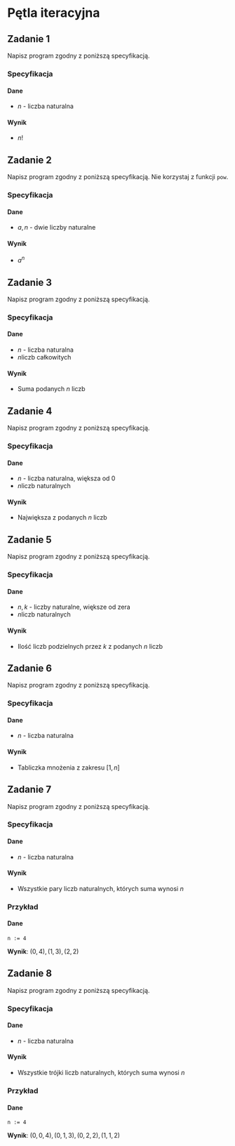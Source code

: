 # Pętla iteracyjna

## Zadanie 1

Napisz program zgodny z poniższą specyfikacją.

### Specyfikacja

#### Dane

* $n$ - liczba naturalna

#### Wynik

* $n!$ 

## Zadanie 2

Napisz program zgodny z poniższą specyfikacją. Nie korzystaj z funkcji `pow`.

### Specyfikacja

#### Dane

* $a, n$ - dwie liczby naturalne

#### Wynik

* $a^n$ 

## Zadanie 3

Napisz program zgodny z poniższą specyfikacją.

### Specyfikacja

#### Dane

* $n$ - liczba naturalna
* $n$liczb całkowitych

#### Wynik

* Suma podanych $n$ liczb

## Zadanie 4

Napisz program zgodny z poniższą specyfikacją.

### Specyfikacja

#### Dane

* $n$ - liczba naturalna, większa od $0$ 
* $n$liczb naturalnych

#### Wynik

* Największa z podanych $n$ liczb

## Zadanie 5

Napisz program zgodny z poniższą specyfikacją.

### Specyfikacja

#### Dane

* $n, k$ - liczby naturalne, większe od zera
* $n$liczb naturalnych

#### Wynik

* Ilość liczb podzielnych przez $k$ z podanych $n$ liczb

## Zadanie 6

Napisz program zgodny z poniższą specyfikacją.

### Specyfikacja

#### Dane

* $n$ - liczba naturalna

#### Wynik

* Tabliczka mnożenia z zakresu $[1,n]$

## Zadanie 7

Napisz program zgodny z poniższą specyfikacją.

### Specyfikacja

#### Dane

* $n$ - liczba naturalna

#### Wynik

* Wszystkie pary liczb naturalnych, których suma wynosi $n$

### Przykład

#### Dane

```
n := 4
```

**Wynik**: $(0, 4), (1, 3), (2, 2)$

## Zadanie 8

Napisz program zgodny z poniższą specyfikacją.

### Specyfikacja

#### Dane

* $n$ - liczba naturalna

#### Wynik

* Wszystkie trójki liczb naturalnych, których suma wynosi $n$

### Przykład

#### Dane

```
n := 4
```

**Wynik**: $(0, 0, 4), (0, 1, 3), (0, 2, 2), (1, 1, 2)$
